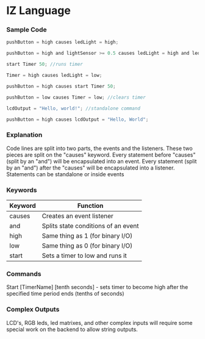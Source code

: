 # IZ Language #

### Sample Code ###
```js
pushButton = high causes ledLight = high;

pushButton = high and lightSensor >= 0.5 causes ledLight = high and ledLight2 = high;

start Timer 50; //runs timer

Timer = high causes ledLight = low;

pushButton = high causes start Timer 50;

pushButton = low causes Timer = low; //clears timer

lcdOutput = "Hello, world!"; //standalone command

pushButton = high causes lcdOutput = "Hello, World";

```

### Explanation ###
Code lines are split into two parts, the events and
the listeners.  These two pieces are split on the "causes" keyword.  Every statement before "causes" (split by an "and") will be encapsulated into an event.  Every statement (split by an "and") after the "causes" will be encapsulated into a listener. Statements can be standalone or inside events

### Keywords ###

Keyword       | Function
------------- | -------------
causes        | Creates an event listener
and           | Splits state conditions of an event
high          | Same thing as 1 (for binary I/O)
low           | Same thing as 0 (for binary I/O)
start         | Sets a timer to low and runs it

### Commands ###
Start [TimerName] [tenth seconds] - sets timer to become
high after the specified time period ends (tenths of seconds)

### Complex Outputs ###
LCD's, RGB leds, led matrixes, and other complex 
inputs will require some special work on the 
backend to allow string outputs.